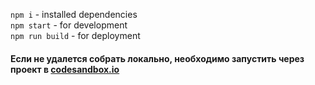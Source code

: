 `npm i` - installed dependencies <br/>
`npm start` - for development <br/>
`npm run build` - for deployment <br/>

#### Если не удалется собрать локально, необходимо запустить через проект в [codesandbox.io](codesandbox.io)
